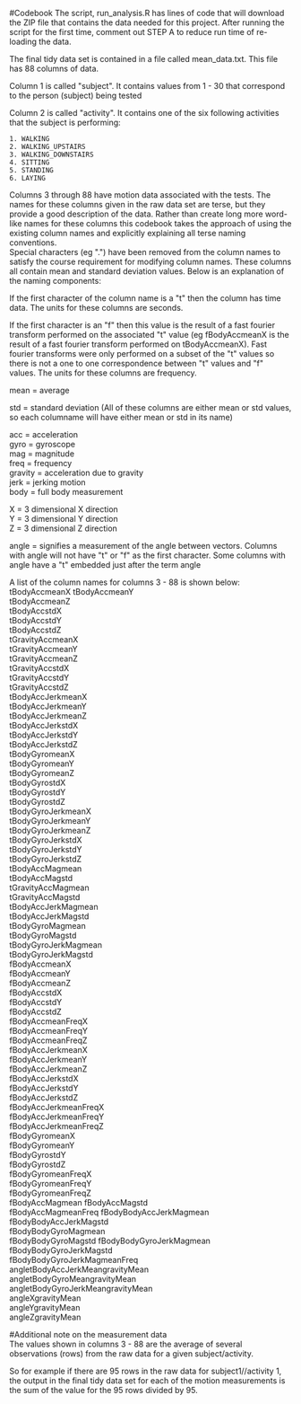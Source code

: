 #Codebook 
The script, run_analysis.R has lines of code that will download the ZIP file that contains the data needed for this
project.  After running the script for the first time, comment out STEP A to reduce run time of re-loading the data.

The final tidy data set is contained in a file called mean_data.txt.  This file has 88 columns of data.  

Column 1 is called "subject".  It contains values from 1 - 30 that correspond to the person (subject) being tested  

Column 2 is called "activity".  It contains one of the six following activities that the subject is performing: 

	1. WALKING
	2. WALKING_UPSTAIRS
	3. WALKING_DOWNSTAIRS
	4. SITTING
	5. STANDING
	6. LAYING  

Columns 3 through 88 have  motion data associated with the tests. 
The names for these columns given in the raw data set are terse, but they provide a good description
of the data.  Rather than create long more word-like names for these columns this codebook takes the
approach of using the existing column names and explicitly explaining all terse naming conventions.  
Special characters (eg ".") have been removed from the column names to satisfy the course requirement 
for modifying column names.  These columns all contain mean and standard deviation values.
Below is an explanation of the naming components:  

If the first character of the column name is a "t" then the column has time data.  The units for
these columns are seconds.  
  
If the first character is an "f" then this value is the result of a fast fourier transform performed on the
associated "t" value  (eg fBodyAccmeanX is the result of a fast fourier transform performed on tBodyAccmeanX).
Fast fourier transforms were only performed on a subset of the "t" values so there is not a one to one correspondence
between "t" values and "f" values.  The units for these columns are frequency. 

mean = average  
  
std = standard deviation  (All of these columns are either mean or std values, so each columname will 
have either mean or std in its name)

acc = acceleration  
gyro = gyroscope  
mag = magnitude  
freq = frequency  
gravity = acceleration due to gravity   
jerk = jerking motion  
body = full body measurement  


X = 3 dimensional X direction  
Y = 3 dimensional Y direction  
Z = 3 dimensional Z direction  

angle = signifies a measurement of the angle between vectors.  Columns with angle will not have
"t" or "f" as the first character.  Some columns with angle have a "t" embedded just after the term angle  

A list of the column names for columns 3 - 88 is shown below:  
tBodyAccmeanX 
tBodyAccmeanY  
tBodyAccmeanZ  
tBodyAccstdX  
tBodyAccstdY  
tBodyAccstdZ  
tGravityAccmeanX  
tGravityAccmeanY  
tGravityAccmeanZ  
tGravityAccstdX  
tGravityAccstdY  
tGravityAccstdZ  
tBodyAccJerkmeanX  
tBodyAccJerkmeanY  
tBodyAccJerkmeanZ  
tBodyAccJerkstdX  
tBodyAccJerkstdY  
tBodyAccJerkstdZ  
tBodyGyromeanX  
tBodyGyromeanY  
tBodyGyromeanZ  
tBodyGyrostdX  
tBodyGyrostdY  
tBodyGyrostdZ  
tBodyGyroJerkmeanX  
tBodyGyroJerkmeanY  
tBodyGyroJerkmeanZ  
tBodyGyroJerkstdX  
tBodyGyroJerkstdY  
tBodyGyroJerkstdZ  
tBodyAccMagmean  
tBodyAccMagstd  
tGravityAccMagmean  
tGravityAccMagstd  
tBodyAccJerkMagmean  
tBodyAccJerkMagstd  
tBodyGyroMagmean  
tBodyGyroMagstd  
tBodyGyroJerkMagmean  
tBodyGyroJerkMagstd	  
fBodyAccmeanX  
fBodyAccmeanY	
fBodyAccmeanZ	
fBodyAccstdX	
fBodyAccstdY	
fBodyAccstdZ	
fBodyAccmeanFreqX	
fBodyAccmeanFreqY	
fBodyAccmeanFreqZ	
fBodyAccJerkmeanX	
fBodyAccJerkmeanY	
fBodyAccJerkmeanZ	
fBodyAccJerkstdX	
fBodyAccJerkstdY	
fBodyAccJerkstdZ	
fBodyAccJerkmeanFreqX	
fBodyAccJerkmeanFreqY	
fBodyAccJerkmeanFreqZ	
fBodyGyromeanX	
fBodyGyromeanY	
fBodyGyrostdY	
fBodyGyrostdZ	
fBodyGyromeanFreqX	
fBodyGyromeanFreqY	
fBodyGyromeanFreqZ	
fBodyAccMagmean	
fBodyAccMagstd	
fBodyAccMagmeanFreq	
fBodyBodyAccJerkMagmean	
fBodyBodyAccJerkMagstd	
fBodyBodyGyroMagmean	
fBodyBodyGyroMagstd
fBodyBodyGyroJerkMagmean	
fBodyBodyGyroJerkMagstd	 
fBodyBodyGyroJerkMagmeanFreq	
angletBodyAccJerkMeangravityMean	
angletBodyGyroMeangravityMean	
angletBodyGyroJerkMeangravityMean	
angleXgravityMean	
angleYgravityMean	
angleZgravityMean  

#Additional note on the measurement data  
The values shown in columns 3 - 88 are the average of several observations (rows) from the raw data for a given subject/activity.

So for example if there are 95 rows in the raw data for subject1//activity 1, the output in the final tidy data set for
each of the motion measurements is the sum of the value for the 95 rows divided by 95.  
